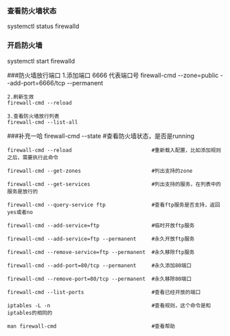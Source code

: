 ### 查看防火墙状态
systemctl status firewalld
### 开启防火墙
systemctl start firewalld

###防火墙放行端口
    1.添加端口
    6666 代表端口号
    firewall-cmd --zone=public --add-port=6666/tcp --permanent

    2.刷新生效
    firewall-cmd --reload

    3.查看防火墙放行列表
    firewall-cmd --list-all

###补充一哈
    firewall-cmd --state                           #查看防火墙状态，是否是running
    
    firewall-cmd --reload                          #重新载入配置，比如添加规则之后，需要执行此命令
    
    firewall-cmd --get-zones                       #列出支持的zone
    
    firewall-cmd --get-services                    #列出支持的服务，在列表中的服务是放行的
    
    firewall-cmd --query-service ftp               #查看ftp服务是否支持，返回yes或者no
    
    firewall-cmd --add-service=ftp                 #临时开放ftp服务
    
    firewall-cmd --add-service=ftp --permanent     #永久开放ftp服务
    
    firewall-cmd --remove-service=ftp --permanent  #永久移除ftp服务
    
    firewall-cmd --add-port=80/tcp --permanent     #永久添加80端口
    
    firewall-cmd --remove-port=80/tcp --permanent  #永久移除80端口
    
    firewall-cmd --list-ports                      #查看已经开放的端口
    
    iptables -L -n                                 #查看规则，这个命令是和iptables的相同的
    
    man firewall-cmd                               #查看帮助